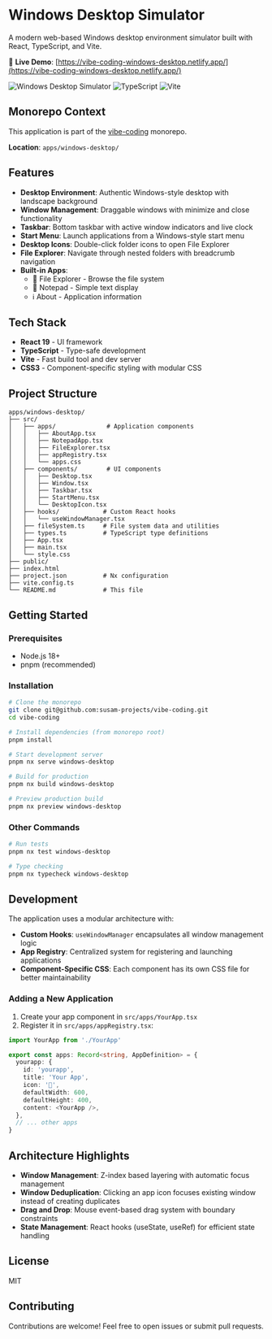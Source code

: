 # Windows Desktop Simulator

A modern web-based Windows desktop environment simulator built with React, TypeScript, and Vite.

🔗 **Live Demo**: [https://vibe-coding-windows-desktop.netlify.app/](https://vibe-coding-windows-desktop.netlify.app/)

![Windows Desktop Simulator](https://img.shields.io/badge/React-19-61DAFB?style=flat&logo=react)
![TypeScript](https://img.shields.io/badge/TypeScript-5.6-3178C6?style=flat&logo=typescript)
![Vite](https://img.shields.io/badge/Vite-6.0-646CFF?style=flat&logo=vite)

## Monorepo Context

This application is part of the [vibe-coding](https://github.com/susam-projects/vibe-coding) monorepo.

**Location**: `apps/windows-desktop/`

## Features

- **Desktop Environment**: Authentic Windows-style desktop with landscape background
- **Window Management**: Draggable windows with minimize and close functionality
- **Taskbar**: Bottom taskbar with active window indicators and live clock
- **Start Menu**: Launch applications from a Windows-style start menu
- **Desktop Icons**: Double-click folder icons to open File Explorer
- **File Explorer**: Navigate through nested folders with breadcrumb navigation
- **Built-in Apps**:
  - 📁 File Explorer - Browse the file system
  - 📝 Notepad - Simple text display
  - ℹ️ About - Application information

## Tech Stack

- **React 19** - UI framework
- **TypeScript** - Type-safe development
- **Vite** - Fast build tool and dev server
- **CSS3** - Component-specific styling with modular CSS

## Project Structure

```
apps/windows-desktop/
├── src/
│   ├── apps/              # Application components
│   │   ├── AboutApp.tsx
│   │   ├── NotepadApp.tsx
│   │   ├── FileExplorer.tsx
│   │   ├── appRegistry.tsx
│   │   └── apps.css
│   ├── components/        # UI components
│   │   ├── Desktop.tsx
│   │   ├── Window.tsx
│   │   ├── Taskbar.tsx
│   │   ├── StartMenu.tsx
│   │   └── DesktopIcon.tsx
│   ├── hooks/            # Custom React hooks
│   │   └── useWindowManager.tsx
│   ├── fileSystem.ts     # File system data and utilities
│   ├── types.ts          # TypeScript type definitions
│   ├── App.tsx
│   ├── main.tsx
│   └── style.css
├── public/
├── index.html
├── project.json          # Nx configuration
├── vite.config.ts
└── README.md             # This file
```

## Getting Started

### Prerequisites

- Node.js 18+
- pnpm (recommended)

### Installation

```bash
# Clone the monorepo
git clone git@github.com:susam-projects/vibe-coding.git
cd vibe-coding

# Install dependencies (from monorepo root)
pnpm install

# Start development server
pnpm nx serve windows-desktop

# Build for production
pnpm nx build windows-desktop

# Preview production build
pnpm nx preview windows-desktop
```

### Other Commands

```bash
# Run tests
pnpm nx test windows-desktop

# Type checking
pnpm nx typecheck windows-desktop
```

## Development

The application uses a modular architecture with:

- **Custom Hooks**: `useWindowManager` encapsulates all window management logic
- **App Registry**: Centralized system for registering and launching applications
- **Component-Specific CSS**: Each component has its own CSS file for better maintainability

### Adding a New Application

1. Create your app component in `src/apps/YourApp.tsx`
2. Register it in `src/apps/appRegistry.tsx`:

```typescript
import YourApp from './YourApp'

export const apps: Record<string, AppDefinition> = {
  yourapp: {
    id: 'yourapp',
    title: 'Your App',
    icon: '🚀',
    defaultWidth: 600,
    defaultHeight: 400,
    content: <YourApp />,
  },
  // ... other apps
}
```

## Architecture Highlights

- **Window Management**: Z-index based layering with automatic focus management
- **Window Deduplication**: Clicking an app icon focuses existing window instead of creating duplicates
- **Drag and Drop**: Mouse event-based drag system with boundary constraints
- **State Management**: React hooks (useState, useRef) for efficient state handling

## License

MIT

## Contributing

Contributions are welcome! Feel free to open issues or submit pull requests.
